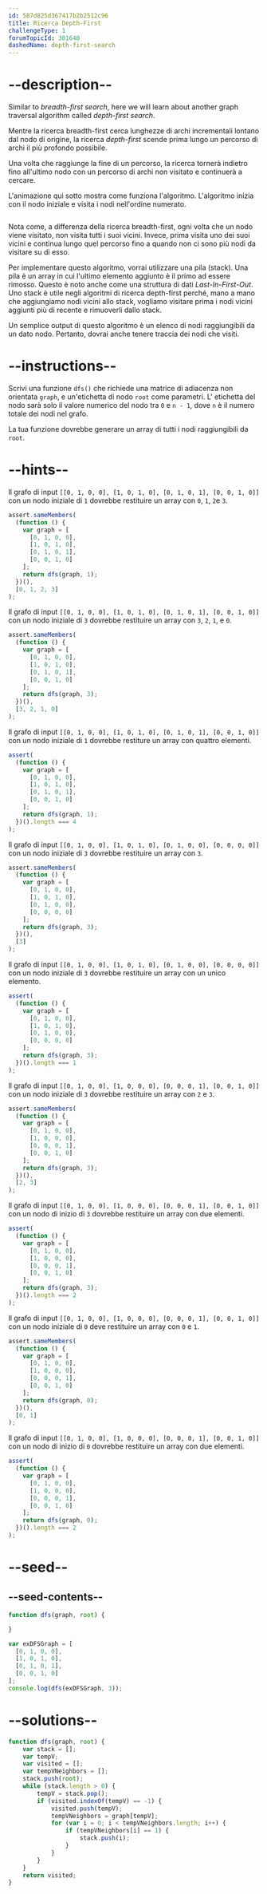 ```yaml
---
id: 587d825d367417b2b2512c96
title: Ricerca Depth-First
challengeType: 1
forumTopicId: 301640
dashedName: depth-first-search
---
```


# --description--

Similar to <dfn>breadth-first search</dfn>, here we will learn about another graph traversal algorithm called <dfn>depth-first search</dfn>.

Mentre la ricerca breadth-first cerca lunghezze di archi incrementali lontano dal nodo di origine, la ricerca <dfn>depth-first</dfn> scende prima lungo un percorso di archi il più profondo possibile.

Una volta che raggiunge la fine di un percorso, la ricerca tornerà indietro fino all'ultimo nodo con un percorso di archi non visitato e continuerà a cercare.

L'animazione qui sotto mostra come funziona l'algoritmo. L'algoritmo inizia con il nodo iniziale e visita i nodi nell'ordine numerato.

<img alt="" src='https://camo.githubusercontent.com/aaad9e39961daf34d967c616edeb50abf3bf1235/68747470733a2f2f75706c6f61642e77696b696d656469612e6f72672f77696b6970656469612f636f6d6d6f6e732f372f37662f44657074682d46697273742d5365617263682e676966' />

Nota come, a differenza della ricerca breadth-first, ogni volta che un nodo viene visitato, non visita tutti i suoi vicini. Invece, prima visita uno dei suoi vicini e continua lungo quel percorso fino a quando non ci sono più nodi da visitare su di esso.

Per implementare questo algoritmo, vorrai utilizzare una pila (stack). Una pila è un array in cui l'ultimo elemento aggiunto è il primo ad essere rimosso. Questo è noto anche come una struttura di dati <dfn>Last-In-First-Out</dfn>. Uno stack è utile negli algoritmi di ricerca depth-first perché, mano a mano che aggiungiamo nodi vicini allo stack, vogliamo visitare prima i nodi vicini aggiunti più di recente e rimuoverli dallo stack.

Un semplice output di questo algoritmo è un elenco di nodi raggiungibili da un dato nodo. Pertanto, dovrai anche tenere traccia dei nodi che visiti.

# --instructions--

Scrivi una funzione `dfs()` che richiede una matrice di adiacenza non orientata `graph`, e un'etichetta di nodo `root` come parametri. L' etichetta del nodo sarà solo il valore numerico del nodo tra `0` e `n - 1`, dove `n` è il numero totale dei nodi nel grafo.

La tua funzione dovrebbe generare un array di tutti i nodi raggiungibili da `root`.

# --hints--

Il grafo di input `[[0, 1, 0, 0], [1, 0, 1, 0], [0, 1, 0, 1], [0, 0, 1, 0]]` con un nodo iniziale di `1` dovrebbe restituire un array con `0`, `1`, `2`e `3`.

```js
assert.sameMembers(
  (function () {
    var graph = [
      [0, 1, 0, 0],
      [1, 0, 1, 0],
      [0, 1, 0, 1],
      [0, 0, 1, 0]
    ];
    return dfs(graph, 1);
  })(),
  [0, 1, 2, 3]
);
```

Il grafo di input `[[0, 1, 0, 0], [1, 0, 1, 0], [0, 1, 0, 1], [0, 0, 1, 0]]` con un nodo iniziale di `3` dovrebbe restituire un array con `3`, `2`, `1`, e `0`.

```js
assert.sameMembers(
  (function () {
    var graph = [
      [0, 1, 0, 0],
      [1, 0, 1, 0],
      [0, 1, 0, 1],
      [0, 0, 1, 0]
    ];
    return dfs(graph, 3);
  })(),
  [3, 2, 1, 0]
);
```

Il grafo di input `[[0, 1, 0, 0], [1, 0, 1, 0], [0, 1, 0, 1], [0, 0, 1, 0]]` con un nodo iniziale di `1` dovrebbe restiture un array con quattro elementi.

```js
assert(
  (function () {
    var graph = [
      [0, 1, 0, 0],
      [1, 0, 1, 0],
      [0, 1, 0, 1],
      [0, 0, 1, 0]
    ];
    return dfs(graph, 1);
  })().length === 4
);
```

Il grafo di input `[[0, 1, 0, 0], [1, 0, 1, 0], [0, 1, 0, 0], [0, 0, 0, 0]]` con un nodo iniziale di `3` dovrebbe restituire un array con `3`.

```js
assert.sameMembers(
  (function () {
    var graph = [
      [0, 1, 0, 0],
      [1, 0, 1, 0],
      [0, 1, 0, 0],
      [0, 0, 0, 0]
    ];
    return dfs(graph, 3);
  })(),
  [3]
);
```

Il grafo di input `[[0, 1, 0, 0], [1, 0, 1, 0], [0, 1, 0, 0], [0, 0, 0, 0]]` con un nodo iniziale di `3` dovrebbe restituire un array con un unico elemento.

```js
assert(
  (function () {
    var graph = [
      [0, 1, 0, 0],
      [1, 0, 1, 0],
      [0, 1, 0, 0],
      [0, 0, 0, 0]
    ];
    return dfs(graph, 3);
  })().length === 1
);
```

Il grafo di input `[[0, 1, 0, 0], [1, 0, 0, 0], [0, 0, 0, 1], [0, 0, 1, 0]]` con un nodo iniziale di `3` dovrebbe restituire un array con `2` e `3`.

```js
assert.sameMembers(
  (function () {
    var graph = [
      [0, 1, 0, 0],
      [1, 0, 0, 0],
      [0, 0, 0, 1],
      [0, 0, 1, 0]
    ];
    return dfs(graph, 3);
  })(),
  [2, 3]
);
```

Il grafo di input `[[0, 1, 0, 0], [1, 0, 0, 0], [0, 0, 0, 1], [0, 0, 1, 0]]` con un nodo di inizio di `3` dovrebbe restituire un array con due elementi.

```js
assert(
  (function () {
    var graph = [
      [0, 1, 0, 0],
      [1, 0, 0, 0],
      [0, 0, 0, 1],
      [0, 0, 1, 0]
    ];
    return dfs(graph, 3);
  })().length === 2
);
```

Il grafo di input `[[0, 1, 0, 0], [1, 0, 0, 0], [0, 0, 0, 1], [0, 0, 1, 0]]` con un nodo iniziale di `0` deve restituire un array con `0` e `1`.

```js
assert.sameMembers(
  (function () {
    var graph = [
      [0, 1, 0, 0],
      [1, 0, 0, 0],
      [0, 0, 0, 1],
      [0, 0, 1, 0]
    ];
    return dfs(graph, 0);
  })(),
  [0, 1]
);
```

Il grafo di input `[[0, 1, 0, 0], [1, 0, 0, 0], [0, 0, 0, 1], [0, 0, 1, 0]]` con un nodo di inizio di `0` dovrebbe restituire un array con due elementi.

```js
assert(
  (function () {
    var graph = [
      [0, 1, 0, 0],
      [1, 0, 0, 0],
      [0, 0, 0, 1],
      [0, 0, 1, 0]
    ];
    return dfs(graph, 0);
  })().length === 2
);
```

# --seed--

## --seed-contents--

```js
function dfs(graph, root) {

}

var exDFSGraph = [
  [0, 1, 0, 0],
  [1, 0, 1, 0],
  [0, 1, 0, 1],
  [0, 0, 1, 0]
];
console.log(dfs(exDFSGraph, 3));
```

# --solutions--

```js
function dfs(graph, root) {
    var stack = [];
    var tempV;
    var visited = [];
    var tempVNeighbors = [];
    stack.push(root);
    while (stack.length > 0) {
        tempV = stack.pop();
        if (visited.indexOf(tempV) == -1) {
            visited.push(tempV);
            tempVNeighbors = graph[tempV];
            for (var i = 0; i < tempVNeighbors.length; i++) {
                if (tempVNeighbors[i] == 1) {
                    stack.push(i);
                }
            }
        }
    }
    return visited;
}
```

